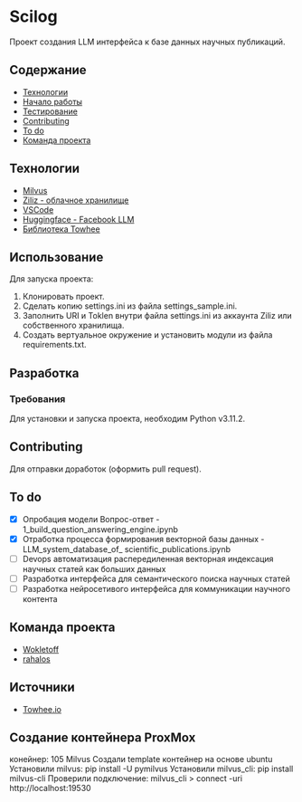 # Scilog

Проект создания LLM интерфейса к базе данных научных публикаций.

## Содержание
- [Технологии](#технологии)
- [Начало работы](#начало-работы)
- [Тестирование](#тестирование)
- [Contributing](#contributing)
- [To do](#to-do)
- [Команда проекта](#команда-проекта)

## Технологии
- [Milvus](https://milvus.io/docs/integrate_with_haystack.md)
- [Ziliz - облачное хранилище](https://zilliz.com/)
- [VSCode](https://code.visualstudio.com/)
- [Huggingface - Facebook LLM ](https://huggingface.co/facebook/dpr-ctx_encoder-single-nq-base)
- [Библиотека Towhee](https://towhee.io/)


## Использование
Для запуска проекта:
 1. Клонировать проект.
 2. Сделать копию settings.ini  из файла settings_sample.ini.
 3. Заполнить URI и Toklen внутри файла settings.ini из аккаунта Ziliz или собственного хранилища.
 4. Создать вертуальное окружение и установить модули из файла requirements.txt.


## Разработка
### Требования
Для установки и запуска проекта, необходим Python v3.11.2.

## Contributing
Для отправки доработок (оформить pull request).

## To do
- [x] Опробация модели Вопрос-ответ - 1_build_question_answering_engine.ipynb
- [x] Отработка процесса формирования векторной базы данных - LLM_system_database_of_ scientific_publications.ipynb
- [ ] Devops автоматизация распередиленная векторная индексация научных статей как больших данных
- [ ] Разработка интерфейса для семантического поиска научных статей
- [ ] Разработка нейросетивого интерфейса для коммуникации научного контента

## Команда проекта
- [Wokletoff](https://github.com/Wokletoff)
- [rahalos](https://github.com/rahalos)

## Источники
- [Towhee.io](https://github.com/towhee-io/examples/tree/main/nlp/question_answering) 

## Создание контейнера ProxMox
конейнер: 105 Milvus 
Создали template контейнер на основе ubuntu 
Установили milvus: pip install -U pymilvus 
Установили milvus_cli: pip install milvus-cli 
Проверили подключение: milvus_cli > connect -uri http://localhost:19530 
